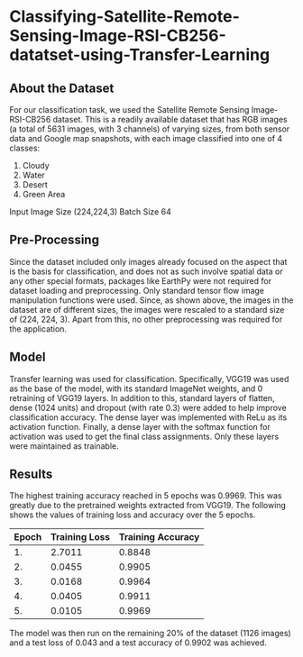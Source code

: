 # Classifying-Satellite-Remote-Sensing-Image-RSI-CB256-datatset-using-Transfer-Learning


## About the Dataset
For our classification task, we used the Satellite Remote Sensing Image-RSI-CB256 dataset. This is a readily available dataset that has RGB images (a total of 5631 images, with 3 channels) of varying sizes, from both sensor data and Google map snapshots, with each image classified into one of 4 classes: 
1. Cloudy
2. Water
3. Desert
4. Green Area

Input Image Size (224,224,3)
Batch Size 64


## Pre-Processing

Since the dataset included only images already focused on the aspect that is the basis for classification, and does not as such involve spatial data or any other special formats, packages like EarthPy were not required for dataset loading and preprocessing. Only standard tensor flow image manipulation functions were used.
Since, as shown above, the images in the dataset are of different sizes, the images were rescaled to a standard size of (224, 224, 3). Apart from this, no other preprocessing was required for the application.

## Model

Transfer learning was used for classification. Specifically, VGG19 was used as the base of the model, with its standard ImageNet weights, and 0 retraining of VGG19 layers. In addition to this, standard layers of flatten, dense (1024 units) and dropout (with rate 0.3) were added to help improve classification accuracy. The dense layer was implemented with ReLu as its activation function. Finally, a dense layer with the softmax function for activation was used to get the final class assignments. Only these layers were maintained as trainable.

## Results

The highest training accuracy reached in 5 epochs was 0.9969. This was greatly due to the pretrained weights extracted from VGG19. The following shows the values of training loss and accuracy over the 5 epochs.

| Epoch | Training Loss      | Training Accuracy | 
| ----- | ------------------ | ----------- |
| 1. | 2.7011      | 0.8848      |
| 2. | 0.0455   | 0.9905        |
| 3. | 0.0168   | 0.9964        |
| 4. | 0.0405   | 0.9911        |
| 5. | 0.0105      | 0.9969       |

The model was then run on the remaining 20% of the dataset (1126 images) and a test loss of 0.043 and a test accuracy of 0.9902 was achieved.
